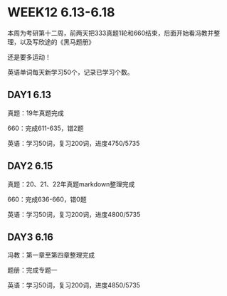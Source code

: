 # WEEK12 6.13-6.18

本周为考研第十二周，前两天把333真题1轮和660结束，后面开始看冯教并整理，以及写欣途的《黑马题册》

还是要多运动！

英语单词每天新学习50个，记录已学习个数。

## DAY1 6.13

真题：19年真题完成

660：完成611-635，错2题

英语：学习50词，复习200词，进度4750/5735

## DAY2 6.15 

真题：20、21、22年真题markdown整理完成

660：完成636-660，错0题

英语：学习50词，复习200词，进度4800/5735

## DAY3 6.16 

冯教：第一章至第四章整理完成

题册：完成专题一

英语：学习50词，复习200词，进度4850/5735